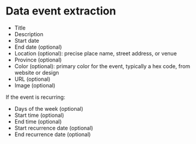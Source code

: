 # Data event extraction
- Title
- Description
- Start date
- End date (optional)
- Location (optional): precise place name, street address, or venue
- Province (optional)
- Color (optional): primary color for the event, typically a hex code, from website or design
- URL (optional)
- Image (optional)

If the event is recurring:
- Days of the week (optional)
- Start time (optional)
- End time (optional)
- Start recurrence date (optional)
- End recurrence date (optional)